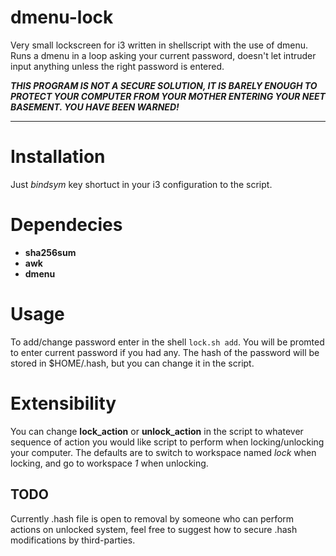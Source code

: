 # dmenu-lock
Very small lockscreen for i3 written in shellscript with the use of dmenu. Runs a dmenu in a loop asking your current password, doesn't let intruder input anything unless the right password is entered.  

***THIS PROGRAM IS NOT A SECURE SOLUTION, IT IS BARELY ENOUGH TO PROTECT YOUR COMPUTER FROM YOUR MOTHER ENTERING YOUR NEET BASEMENT. YOU HAVE BEEN WARNED!***

---   

# Installation  
Just *bindsym* key shortuct in your i3 configuration to the script. 

# Dependecies  
* **sha256sum**  
* **awk**  
* **dmenu**  

# Usage  
To add/change password enter in the shell `lock.sh add`. You will be promted to enter current password if you had any. The hash of the password will be stored in $HOME/.hash, but you can change it in the script.  

# Extensibility  
You can change **lock_action** or **unlock_action** in the script to whatever sequence of action you would like script to perform when locking/unlocking your computer. The defaults are to switch to workspace named *lock* when locking, and go to workspace *1* when unlocking.  

## TODO  
Currently .hash file is open to removal by someone who can perform actions on unlocked system, feel free to suggest how to secure .hash modifications by third-parties. 
